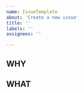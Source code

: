 ```yaml
---
name: IssueTemplate
about: 'Create a new issue'
title: ''
labels: ''
assignees: ''

---
```


## WHY

## WHAT
